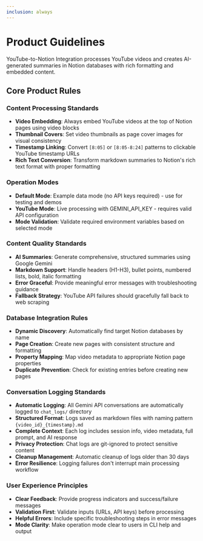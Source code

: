 ```yaml
---
inclusion: always
---
```


# Product Guidelines

YouTube-to-Notion Integration processes YouTube videos and creates AI-generated summaries in Notion databases with rich formatting and embedded content.

## Core Product Rules

### Content Processing Standards
- **Video Embedding**: Always embed YouTube videos at the top of Notion pages using video blocks
- **Thumbnail Covers**: Set video thumbnails as page cover images for visual consistency
- **Timestamp Linking**: Convert `[8:05]` or `[8:05-8:24]` patterns to clickable YouTube timestamp URLs
- **Rich Text Conversion**: Transform markdown summaries to Notion's rich text format with proper formatting

### Operation Modes
- **Default Mode**: Example data mode (no API keys required) - use for testing and demos
- **YouTube Mode**: Live processing with GEMINI_API_KEY - requires valid API configuration
- **Mode Validation**: Validate required environment variables based on selected mode

### Content Quality Standards
- **AI Summaries**: Generate comprehensive, structured summaries using Google Gemini
- **Markdown Support**: Handle headers (H1-H3), bullet points, numbered lists, bold, italic formatting
- **Error Graceful**: Provide meaningful error messages with troubleshooting guidance
- **Fallback Strategy**: YouTube API failures should gracefully fall back to web scraping

### Database Integration Rules
- **Dynamic Discovery**: Automatically find target Notion databases by name
- **Page Creation**: Create new pages with consistent structure and formatting
- **Property Mapping**: Map video metadata to appropriate Notion page properties
- **Duplicate Prevention**: Check for existing entries before creating new pages

### Conversation Logging Standards
- **Automatic Logging**: All Gemini API conversations are automatically logged to `chat_logs/` directory
- **Structured Format**: Logs saved as markdown files with naming pattern `{video_id}_{timestamp}.md`
- **Complete Context**: Each log includes session info, video metadata, full prompt, and AI response
- **Privacy Protection**: Chat logs are git-ignored to protect sensitive content
- **Cleanup Management**: Automatic cleanup of logs older than 30 days
- **Error Resilience**: Logging failures don't interrupt main processing workflow

### User Experience Principles
- **Clear Feedback**: Provide progress indicators and success/failure messages
- **Validation First**: Validate inputs (URLs, API keys) before processing
- **Helpful Errors**: Include specific troubleshooting steps in error messages
- **Mode Clarity**: Make operation mode clear to users in CLI help and output